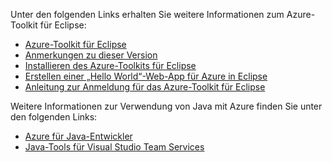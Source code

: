 Unter den folgenden Links erhalten Sie weitere Informationen zum Azure-Toolkit für Eclipse: 

* [Azure-Toolkit für Eclipse](../eclipse/azure-toolkit-for-eclipse.md) 
* [Anmerkungen zu dieser Version](https://github.com/Microsoft/azure-tools-for-java/releases) 
* [Installieren des Azure-Toolkits für Eclipse](../eclipse/azure-toolkit-for-eclipse-installation.md) 
* [Erstellen einer „Hello World“-Web-App für Azure in Eclipse](../eclipse/azure-toolkit-for-eclipse-create-hello-world-web-app.md) 
* [Anleitung zur Anmeldung für das Azure-Toolkit für Eclipse](../eclipse/azure-toolkit-for-eclipse-sign-in-instructions.md) 

Weitere Informationen zur Verwendung von Java mit Azure finden Sie unter den folgenden Links: 

* [Azure für Java-Entwickler](https://docs.microsoft.com/java/azure/) 
* [Java-Tools für Visual Studio Team Services](https://java.visualstudio.com/) 
<!-- TODO: Add URLs for Java in VSCode here --> 
